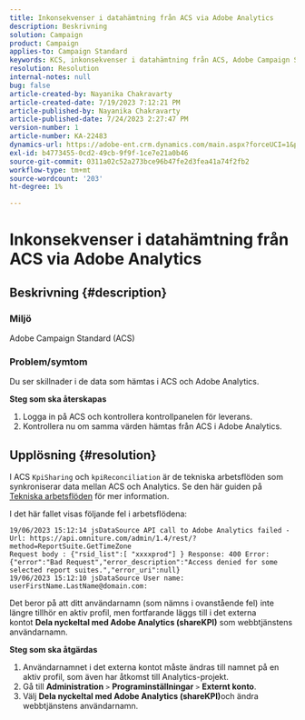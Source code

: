 ```yaml
---
title: Inkonsekvenser i datahämtning från ACS via Adobe Analytics
description: Beskrivning
solution: Campaign
product: Campaign
applies-to: Campaign Standard
keywords: KCS, inkonsekvenser i datahämtning från ACS, Adobe Campaign Standard, Adobe Analytics, Share KPI:er med Adobe Analytics
resolution: Resolution
internal-notes: null
bug: false
article-created-by: Nayanika Chakravarty
article-created-date: 7/19/2023 7:12:21 PM
article-published-by: Nayanika Chakravarty
article-published-date: 7/24/2023 2:27:47 PM
version-number: 1
article-number: KA-22483
dynamics-url: https://adobe-ent.crm.dynamics.com/main.aspx?forceUCI=1&pagetype=entityrecord&etn=knowledgearticle&id=f3f9052e-6826-ee11-9966-6045bd006c82
exl-id: b4773455-0cd2-49cb-9f9f-1ce7e21a0b46
source-git-commit: 0311a02c52a273bce96b47fe2d3fea41a74f2fb2
workflow-type: tm+mt
source-wordcount: '203'
ht-degree: 1%

---
```


# Inkonsekvenser i datahämtning från ACS via Adobe Analytics

## Beskrivning {#description}


### Miljö

Adobe Campaign Standard (ACS)

### Problem/symtom

Du ser skillnader i de data som hämtas i ACS och Adobe Analytics.

<b>Steg som ska återskapas</b>

1. Logga in på ACS och kontrollera kontrollpanelen för leverans.
2. Kontrollera nu om samma värden hämtas från ACS i Adobe Analytics.



## Upplösning {#resolution}


I ACS `KpiSharing` och `kpiReconciliation` är de tekniska arbetsflöden som synkroniserar data mellan ACS och Analytics. Se den här guiden på [Tekniska arbetsflöden](https://experienceleague.adobe.com/docs/campaign-standard/using/administrating/application-settings/technical-workflows.html?lang=en) för mer information.

I det här fallet visas följande fel i arbetsflödena:


```
19/06/2023 15:12:14 jsDataSource API call to Adobe Analytics failed - Url: https://api.omniture.com/admin/1.4/rest/?method=ReportSuite.GetTimeZone
Request body : {"rsid_list":[ "xxxxprod"] } Response: 400 Error: {"error":"Bad Request","error_description":"Access denied for some selected report suites.","error_uri":null}
19/06/2023 15:12:10 jsDataSource User name: userFirstName.LastName@domain.com:
```


Det beror på att ditt användarnamn (som nämns i ovanstående fel) inte längre tillhör en aktiv profil, men fortfarande läggs till i det externa kontot <b>Dela nyckeltal med Adobe Analytics (shareKPI)</b> som webbtjänstens användarnamn.

<b>Steg som ska åtgärdas</b>

1. Användarnamnet i det externa kontot måste ändras till namnet på en aktiv profil, som även har åtkomst till Analytics-projekt.
2. Gå till <b>Administration</b> `>`  <b>Programinställningar</b> `>`  <b>Externt konto</b>.
3. Välj <b>Dela nyckeltal med Adobe Analytics (shareKPI)</b>och ändra webbtjänstens användarnamn.
